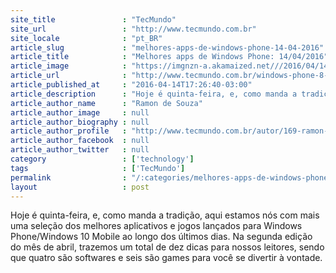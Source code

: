 ```yaml
---
site_title               : "TecMundo"
site_url                 : "http://www.tecmundo.com.br"
site_locale              : "pt_BR"
article_slug             : "melhores-apps-de-windows-phone-14-04-2016"
article_title            : "Melhores apps de Windows Phone: 14/04/2016"
article_image            : "https://imgnzn-a.akamaized.net///2016/04/14/14172554309055-t1200x480.jpg"
article_url              : "http://www.tecmundo.com.br/windows-phone-8-1/103690-melhores-apps-windows-phone-14-04-2016.htm"
article_published_at     : "2016-04-14T17:26:40-03:00"
article_description      : "Hoje é quinta-feira, e, como manda a tradição, aqui estamos nós com mais uma seleção dos melhores aplicativos e jogos lançados para Windows Phone/Windows 10 Mobile ao longo dos últimos dias. Na segunda edição do mês de abril, trazemos um total de dez dicas para nossos leitores, sendo que quatro são softwares e seis são games para você se divertir à vontade."
article_author_name      : "Ramon de Souza"
article_author_image     : null
article_author_biography : null
article_author_profile   : "http://www.tecmundo.com.br/autor/169-ramon-de-souza/"
article_author_facebook  : null
article_author_twitter   : null
category                 : ['technology']
tags                     : ['TecMundo']
permalink                : "/:categories/melhores-apps-de-windows-phone-14-04-2016/"
layout                   : post
---
```


Hoje é quinta-feira, e, como manda a tradição, aqui estamos nós com mais uma seleção dos melhores aplicativos e jogos lançados para Windows Phone/Windows 10 Mobile ao longo dos últimos dias. Na segunda edição do mês de abril, trazemos um total de dez dicas para nossos leitores, sendo que quatro são softwares e seis são games para você se divertir à vontade.
